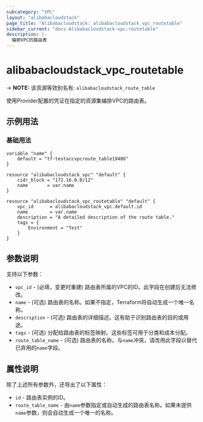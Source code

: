 ```yaml
---
subcategory: "VPC"
layout: "alibabacloudstack"
page_title: "Alibabacloudstack: alibabacloudstack_vpc_routetable"
sidebar_current: "docs-Alibabacloudstack-vpc-routetable"
description: |- 
  编排VPC的路由表
---
```


# alibabacloudstack_vpc_routetable
-> **NOTE:** 该资源等效别名有: `alibabacloudstack_route_table`

使用Provider配置的凭证在指定的资源集编排VPC的路由表。

## 示例用法

### 基础用法

```hcl
variable "name" {
    default = "tf-testaccvpcroute_table19406"
}

resource "alibabacloudstack_vpc" "default" {
    cidr_block = "172.16.0.0/12"
    name       = var.name
}

resource "alibabacloudstack_vpc_routetable" "default" {
    vpc_id      = alibabacloudstack_vpc.default.id
    name        = var.name
    description = "A detailed description of the route table."
    tags = {
        Environment = "Test"
    }
}
```

## 参数说明

支持以下参数：

* `vpc_id` - (必填，变更时重建) 路由表所属的VPC的ID。此字段在创建后无法修改。
* `name` - (可选) 路由表的名称。如果不指定，Terraform将自动生成一个唯一名称。
* `description` - (可选) 路由表的详细描述。这有助于识别路由表的目的或用途。
* `tags` - (可选) 分配给路由表的标签映射。这些标签可用于分类和成本分配。
* `route_table_name` - (可选) 路由表的名称。与`name`冲突，请改用此字段以替代已弃用的`name`字段。

## 属性说明

除了上述所有参数外，还导出了以下属性：

* `id` - 路由表实例的ID。
* `route_table_name` - 由`name`参数指定或自动生成的路由表名称。如果未提供`name`参数，则会自动生成一个唯一的名称。